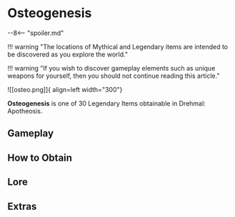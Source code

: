 # Osteogenesis

--8<-- "spoiler.md"

!!! warning "The locations of Mythical and Legendary items are intended to be discovered as you explore the world."

!!! warning "If you wish to discover gameplay elements such as unique weapons for yourself, then you should not continue reading this article."

![[osteo.png]]{ align=left width="300"}

**Osteogenesis** is one of 30 Legendary Items obtainable in Drehmal: Apotheosis.

## Gameplay

## How to Obtain

## Lore

## Extras